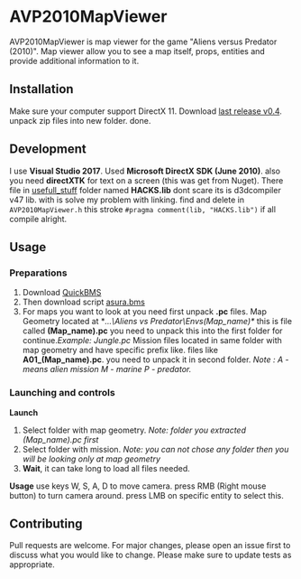 # AVP2010MapViewer

AVP2010MapViewer is map viewer for the game "Aliens versus Predator (2010)". Map viewer allow you to see a map itself, props, entities and provide additional information to it.

## Installation

Make sure your computer support DirectX 11. Download [last release v0.4](https://github.com/Trololp/AVP2010MapViewer/releases/tag/v0.4). unpack zip files into new folder. done.
## Development
I use **Visual Studio 2017**. Used **Microsoft DirectX SDK (June 2010)**. also you need **directXTK** for text on a screen (this was get from Nuget). There file in 
[usefull_stuff](https://github.com/Trololp/AVP2010MapViewer/tree/main/usefull_stuff) folder named **HACKS.lib** dont scare its is d3dcompiler v47 lib. with is solve
my problem with linking. find and delete in `AVP2010MapViewer.h` this stroke `#pragma comment(lib, "HACKS.lib")` if all compile alright.

## Usage

  ### Preparations
   1. Download [QuickBMS](https://aluigi.altervista.org/quickbms.htm)
   2. Then download script [asura.bms](https://github.com/Trololp/AVP2010MapViewer/blob/main/usefull_stuff/asura.bms)
   3. For maps you want to look at you need first unpack **.pc** files. Map Geometry located at **...\Aliens vs Predator\Envs\(Map_name)\**
   this is file called **(Map_name).pc** you need to unpack this into the first folder for continue.*Example: Jungle.pc*
   Mission files located in same folder with map geometry and have specific prefix like. files like **A01_(Map_name).pc**. you need to unpack it in second folder.
   *Note : A - means alien mission M - marine P - predator.*
 
  ### Launching and controls
   **Launch**
   1. Select folder with map geometry. *Note: folder you extracted (Map_name).pc first*
   2. Select folder with mission. *Note: you can not chose any folder then you will be looking only at map geometry*
   3. **Wait**, it can take long to load all files needed.
   
   **Usage**
   use keys W, S, A, D to move camera. press RMB (Right mouse button) to turn camera around. press LMB on specific entity to select this.

## Contributing
Pull requests are welcome. For major changes, please open an issue first to discuss what you would like to change.
Please make sure to update tests as appropriate.
